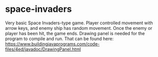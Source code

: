# space-invaders
Very basic Space Invaders-type game. Player controlled movement with arrow keys, and enemy ship has random movement. Once the enemy or player has been hit, the game ends. 
Drawing panel is needed for the program to compile and run. That can be found here: https://www.buildingjavaprograms.com/code-files/4ed/javadoc/DrawingPanel.html
